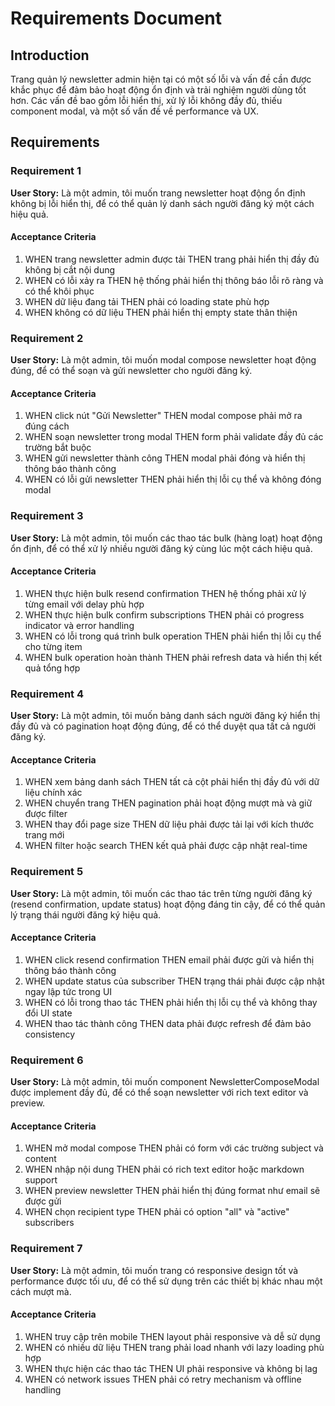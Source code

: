 # Requirements Document

## Introduction

Trang quản lý newsletter admin hiện tại có một số lỗi và vấn đề cần được khắc phục để đảm bảo hoạt động ổn định và trải nghiệm người dùng tốt hơn. Các vấn đề bao gồm lỗi hiển thị, xử lý lỗi không đầy đủ, thiếu component modal, và một số vấn đề về performance và UX.

## Requirements

### Requirement 1

**User Story:** Là một admin, tôi muốn trang newsletter hoạt động ổn định không bị lỗi hiển thị, để có thể quản lý danh sách người đăng ký một cách hiệu quả.

#### Acceptance Criteria

1. WHEN trang newsletter admin được tải THEN trang phải hiển thị đầy đủ không bị cắt nội dung
2. WHEN có lỗi xảy ra THEN hệ thống phải hiển thị thông báo lỗi rõ ràng và có thể khôi phục
3. WHEN dữ liệu đang tải THEN phải có loading state phù hợp
4. WHEN không có dữ liệu THEN phải hiển thị empty state thân thiện

### Requirement 2

**User Story:** Là một admin, tôi muốn modal compose newsletter hoạt động đúng, để có thể soạn và gửi newsletter cho người đăng ký.

#### Acceptance Criteria

1. WHEN click nút "Gửi Newsletter" THEN modal compose phải mở ra đúng cách
2. WHEN soạn newsletter trong modal THEN form phải validate đầy đủ các trường bắt buộc
3. WHEN gửi newsletter thành công THEN modal phải đóng và hiển thị thông báo thành công
4. WHEN có lỗi gửi newsletter THEN phải hiển thị lỗi cụ thể và không đóng modal

### Requirement 3

**User Story:** Là một admin, tôi muốn các thao tác bulk (hàng loạt) hoạt động ổn định, để có thể xử lý nhiều người đăng ký cùng lúc một cách hiệu quả.

#### Acceptance Criteria

1. WHEN thực hiện bulk resend confirmation THEN hệ thống phải xử lý từng email với delay phù hợp
2. WHEN thực hiện bulk confirm subscriptions THEN phải có progress indicator và error handling
3. WHEN có lỗi trong quá trình bulk operation THEN phải hiển thị lỗi cụ thể cho từng item
4. WHEN bulk operation hoàn thành THEN phải refresh data và hiển thị kết quả tổng hợp

### Requirement 4

**User Story:** Là một admin, tôi muốn bảng danh sách người đăng ký hiển thị đầy đủ và có pagination hoạt động đúng, để có thể duyệt qua tất cả người đăng ký.

#### Acceptance Criteria

1. WHEN xem bảng danh sách THEN tất cả cột phải hiển thị đầy đủ với dữ liệu chính xác
2. WHEN chuyển trang THEN pagination phải hoạt động mượt mà và giữ được filter
3. WHEN thay đổi page size THEN dữ liệu phải được tải lại với kích thước trang mới
4. WHEN filter hoặc search THEN kết quả phải được cập nhật real-time

### Requirement 5

**User Story:** Là một admin, tôi muốn các thao tác trên từng người đăng ký (resend confirmation, update status) hoạt động đáng tin cậy, để có thể quản lý trạng thái người đăng ký hiệu quả.

#### Acceptance Criteria

1. WHEN click resend confirmation THEN email phải được gửi và hiển thị thông báo thành công
2. WHEN update status của subscriber THEN trạng thái phải được cập nhật ngay lập tức trong UI
3. WHEN có lỗi trong thao tác THEN phải hiển thị lỗi cụ thể và không thay đổi UI state
4. WHEN thao tác thành công THEN data phải được refresh để đảm bảo consistency

### Requirement 6

**User Story:** Là một admin, tôi muốn component NewsletterComposeModal được implement đầy đủ, để có thể soạn newsletter với rich text editor và preview.

#### Acceptance Criteria

1. WHEN mở modal compose THEN phải có form với các trường subject và content
2. WHEN nhập nội dung THEN phải có rich text editor hoặc markdown support
3. WHEN preview newsletter THEN phải hiển thị đúng format như email sẽ được gửi
4. WHEN chọn recipient type THEN phải có option "all" và "active" subscribers

### Requirement 7

**User Story:** Là một admin, tôi muốn trang có responsive design tốt và performance được tối ưu, để có thể sử dụng trên các thiết bị khác nhau một cách mượt mà.

#### Acceptance Criteria

1. WHEN truy cập trên mobile THEN layout phải responsive và dễ sử dụng
2. WHEN có nhiều dữ liệu THEN trang phải load nhanh với lazy loading phù hợp
3. WHEN thực hiện các thao tác THEN UI phải responsive và không bị lag
4. WHEN có network issues THEN phải có retry mechanism và offline handling